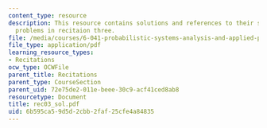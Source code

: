 ```yaml
---
content_type: resource
description: This resource contains solutions and references to their solutions for
  problems in recitaion three.
file: /media/courses/6-041-probabilistic-systems-analysis-and-applied-probability-spring-2006/6b595ca59d5d2cbb2faf25cfe4a84835_rec03_sol.pdf
file_type: application/pdf
learning_resource_types:
- Recitations
ocw_type: OCWFile
parent_title: Recitations
parent_type: CourseSection
parent_uid: 72e75de2-011e-beee-30c9-acf41ced8ab8
resourcetype: Document
title: rec03_sol.pdf
uid: 6b595ca5-9d5d-2cbb-2faf-25cfe4a84835
---
```


